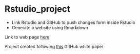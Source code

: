 # Rstudio_project

- Link Rstudio and GitHub to push changes form inside Rstudio
- Generate a website using Rmarkdown

Link to web page [here](https://pantastheo.github.io/Rstudio_project/)

Project created following [this](https://resources.github.com/whitepapers/github-and-rstudio/) GitHub white paper 
